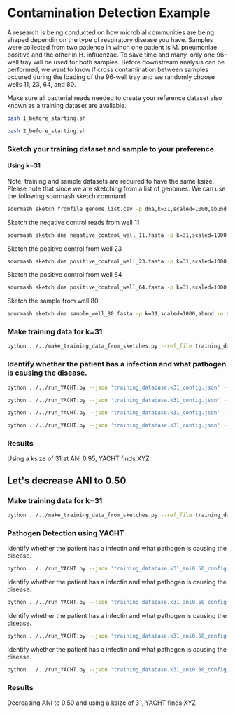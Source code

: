 # Contamination Detection Example
A research is being conducted on how microbial communities are being shaped dependin on the type of respiratory disease you have. Samples were collected from two patience in wihch one patient is M. pneumoniae positive and the other in H. influenzae. To save time and many, only one 96-well tray will be used for both samples. Before downstream analysis can be performed, we want to know if cross contamination between samples occured during the loading of the 96-well tray and we randomly choose wells 11, 23, 64, and 80.

Make sure all bacterial reads needed to create your reference dataset also known as a training dataset are available.
```bash
bash 1_before_starting.sh
```
```bash
bash 2_before_starting.sh
```

### Sketch your training dataset and sample to your preference.

#### Using k=31
Note: training and sample datasets are required to have the same ksize. Please note that since we are sketching from a list of genomes. We can use the following sourmash sketch command:
```bash
sourmash sketch fromfile genome_list.csv -p dna,k=31,scaled=1000,abund -o training_database.k31.sig.zip
```

Sketch the negative control reads from well 11
```bash
sourmash sketch dna negative_control_well_11.fasta -p k=31,scaled=1000,abund -o negative_control_well_11.k31.sig.zip
```

Sketch the positive control from well 23
```bash
sourmash sketch dna positive_control_well_23.fasta -p k=31,scaled=1000,abund -o positive_control_well_23.k31.sig.zip
```

Sketch the positive control from well 64
```bash
sourmash sketch dna positive_control_well_64.fasta -p k=31,scaled=1000,abund -o positive_control_well_64.k31.sig.zip
```

Sketch the sample from well 80
```bash
sourmash sketch dna sample_well_80.fasta -p k=31,scaled=1000,abund -o sample_well_80.k31.sig.zip
```

### Make training data for k=31
```bash
python ../../make_training_data_from_sketches.py --ref_file training_database.k31.sig.zip --ksize 31 --ani_thresh 0.95 --out_prefix 'training_database.k31'
```

### Identify whether the patient has a infection and what pathogen is causing the disease.
```bash
python ../../run_YACHT.py --json 'training_database.k31_config.json' --sample_file 'negative_control_well_11.k31.sig.zip' --significance 0.99 --min_coverage 1 0.5 0.1 0.05 0.01 --out_filename 'negative_control_well_11_k31_result.xlsx' --outdir './'
```

```bash
python ../../run_YACHT.py --json 'training_database.k31_config.json' --sample_file 'positive_control_well_23.k31.sig.zip' --significance 0.99 --min_coverage 1 0.5 0.1 0.05 0.01 --out_filename 'positive_control_well_23_k31_result.xlsx' --outdir './'
```

```bash
python ../../run_YACHT.py --json 'training_database.k31_config.json' --sample_file 'positive_control_well_64.k31.sig.zip' --significance 0.99 --min_coverage 1 0.5 0.1 0.05 0.01 --out_filename 'positive_control_well_64_k31_result.xlsx' --outdir './'
```

```bash
python ../../run_YACHT.py --json 'training_database.k31_config.json' --sample_file 'sample_well_80.k31.sig.zip' --significance 0.99 --min_coverage 1 0.5 0.1 0.05 0.01 --out_filename 'sample_well_80_k31_result.xlsx' --outdir './'
```

### Results
Using a ksize of 31 at ANI 0.95, YACHT finds XYZ

## Let's decrease ANI to 0.50

### Make training data for k=31
```bash
python ../../make_training_data_from_sketches.py --ref_file training_database.k31.sig.zip --ksize 31 --ani_thresh 0.50 --out_prefix 'training_database.k31_ani0.50'
```

### Pathogen Detection using YACHT
Identify whether the patient has a infectin and what pathogen is causing the disease.
```bash
python ../../run_YACHT.py --json 'training_database.k31_ani0.50_config.json' --sample_file 'negative_control_well_11.k31.sig.zip' --significance 0.99 --min_coverage 1 0.5 0.1 0.05 0.01 --out_filename 'k31_ani0.50_result.xlsx' --outdir './'
```

Identify whether the patient has a infectin and what pathogen is causing the disease.
```bash
python ../../run_YACHT.py --json 'training_database.k31_ani0.50_config.json' --sample_file 'positive_control_well_23.k31.sig.zip' --significance 0.99 --min_coverage 1 0.5 0.1 0.05 0.01 --out_filename 'k31_ani0.50_result.xlsx' --outdir './'
```

Identify whether the patient has a infectin and what pathogen is causing the disease.
```bash
python ../../run_YACHT.py --json 'training_database.k31_ani0.50_config.json' --sample_file 'positive_control_well_64.k31.sig.zip' --significance 0.99 --min_coverage 1 0.5 0.1 0.05 0.01 --out_filename 'k31_ani0.50_result.xlsx' --outdir './'
```

Identify whether the patient has a infectin and what pathogen is causing the disease.
```bash
python ../../run_YACHT.py --json 'training_database.k31_ani0.50_config.json' --sample_file 'sample_well_80.k31.sig.zip' --significance 0.99 --min_coverage 1 0.5 0.1 0.05 0.01 --out_filename 'k31_ani0.50_result.xlsx' --outdir './'
```


### Results
Decreasing ANI to 0.50 and using a ksize of 31, YACHT finds XYZ